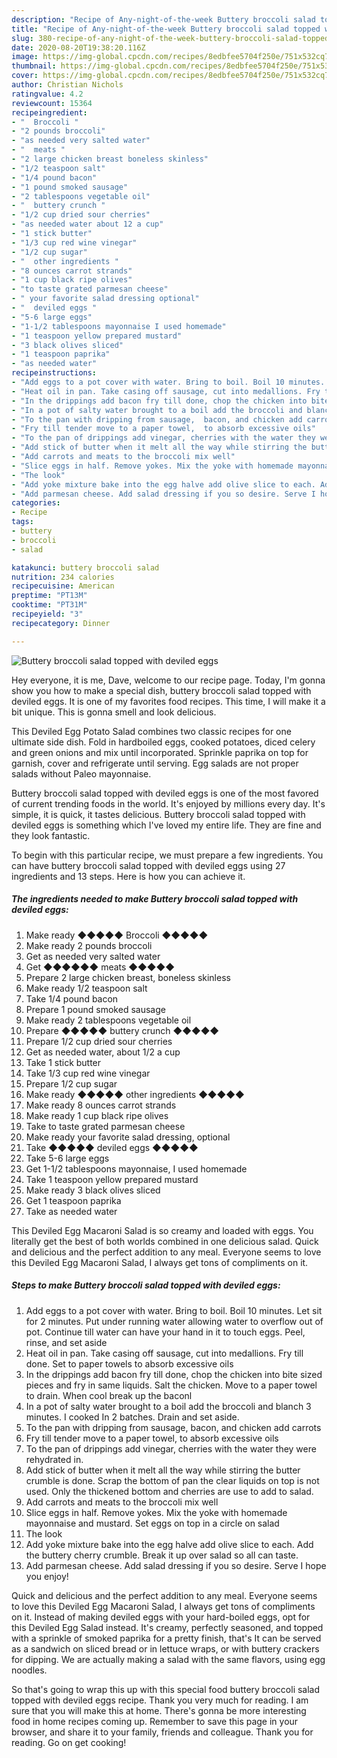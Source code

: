 ```yaml
---
description: "Recipe of Any-night-of-the-week Buttery broccoli salad topped with deviled eggs"
title: "Recipe of Any-night-of-the-week Buttery broccoli salad topped with deviled eggs"
slug: 380-recipe-of-any-night-of-the-week-buttery-broccoli-salad-topped-with-deviled-eggs
date: 2020-08-20T19:38:20.116Z
image: https://img-global.cpcdn.com/recipes/8edbfee5704f250e/751x532cq70/buttery-broccoli-salad-topped-with-deviled-eggs-recipe-main-photo.jpg
thumbnail: https://img-global.cpcdn.com/recipes/8edbfee5704f250e/751x532cq70/buttery-broccoli-salad-topped-with-deviled-eggs-recipe-main-photo.jpg
cover: https://img-global.cpcdn.com/recipes/8edbfee5704f250e/751x532cq70/buttery-broccoli-salad-topped-with-deviled-eggs-recipe-main-photo.jpg
author: Christian Nichols
ratingvalue: 4.2
reviewcount: 15364
recipeingredient:
- "  Broccoli "
- "2 pounds broccoli"
- "as needed very salted water"
- "  meats "
- "2 large chicken breast boneless skinless"
- "1/2 teaspoon salt"
- "1/4 pound bacon"
- "1 pound smoked sausage"
- "2 tablespoons vegetable oil"
- "  buttery crunch "
- "1/2 cup dried sour cherries"
- "as needed water about 12 a cup"
- "1 stick butter"
- "1/3 cup red wine vinegar"
- "1/2 cup sugar"
- "  other ingredients "
- "8 ounces carrot strands"
- "1 cup black ripe olives"
- "to taste grated parmesan cheese"
- " your favorite salad dressing optional"
- "  deviled eggs "
- "5-6 large eggs"
- "1-1/2 tablespoons mayonnaise I used homemade"
- "1 teaspoon yellow prepared mustard"
- "3 black olives sliced"
- "1 teaspoon paprika"
- "as needed water"
recipeinstructions:
- "Add eggs to a pot cover with water. Bring to boil. Boil 10 minutes.  Let sit for 2 minutes.  Put under running water allowing water to overflow out of pot. Continue till water can have your hand in it to touch eggs. Peel, rinse, and set aside"
- "Heat oil in pan. Take casing off sausage, cut into medallions. Fry till done. Set to paper towels to absorb excessive oils"
- "In the drippings add bacon fry till done, chop the chicken into bite sized pieces and fry in same liquids. Salt the chicken.  Move to a paper towel to drain. When cool break up the baconl"
- "In a pot of salty water brought to a boil add the broccoli and blanch 3 minutes. I cooked In 2 batches. Drain and set aside."
- "To the pan with dripping from sausage,  bacon, and chicken add carrots"
- "Fry till tender move to a paper towel,  to absorb excessive oils"
- "To the pan of drippings add vinegar, cherries with the water they were rehydrated in."
- "Add stick of butter when it melt all the way while stirring the butter crumble is done. Scrap the bottom of pan the clear liquids on top is not used. Only the thickened bottom and cherries are use to add to salad."
- "Add carrots and meats to the broccoli mix well"
- "Slice eggs in half. Remove yokes. Mix the yoke with homemade mayonnaise and mustard.  Set eggs on top in a circle on salad"
- "The look"
- "Add yoke mixture bake into the egg halve add olive slice to each. Add the buttery cherry crumble. Break it up over salad so all can taste."
- "Add parmesan cheese. Add salad dressing if you so desire. Serve I hope you enjoy!"
categories:
- Recipe
tags:
- buttery
- broccoli
- salad

katakunci: buttery broccoli salad 
nutrition: 234 calories
recipecuisine: American
preptime: "PT13M"
cooktime: "PT31M"
recipeyield: "3"
recipecategory: Dinner

---
```



![Buttery broccoli salad topped with deviled eggs](https://img-global.cpcdn.com/recipes/8edbfee5704f250e/751x532cq70/buttery-broccoli-salad-topped-with-deviled-eggs-recipe-main-photo.jpg)

Hey everyone, it is me, Dave, welcome to our recipe page. Today, I'm gonna show you how to make a special dish, buttery broccoli salad topped with deviled eggs. It is one of my favorites food recipes. This time, I will make it a bit unique. This is gonna smell and look delicious.

This Deviled Egg Potato Salad combines two classic recipes for one ultimate side dish. Fold in hardboiled eggs, cooked potatoes, diced celery and green onions and mix until incorporated. Sprinkle paprika on top for garnish, cover and refrigerate until serving. Egg salads are not proper salads without Paleo mayonnaise.

Buttery broccoli salad topped with deviled eggs is one of the most favored of current trending foods in the world. It's enjoyed by millions every day. It's simple, it is quick, it tastes delicious. Buttery broccoli salad topped with deviled eggs is something which I've loved my entire life. They are fine and they look fantastic.


To begin with this particular recipe, we must prepare a few ingredients. You can have buttery broccoli salad topped with deviled eggs using 27 ingredients and 13 steps. Here is how you can achieve it.

<!--inarticleads1-->

##### The ingredients needed to make Buttery broccoli salad topped with deviled eggs:

1. Make ready  ◆◆◆◆◆ Broccoli ◆◆◆◆◆
1. Make ready 2 pounds broccoli
1. Get as needed very salted water
1. Get  ◆◆◆◆◆◆ meats ◆◆◆◆◆
1. Prepare 2 large chicken breast, boneless skinless
1. Make ready 1/2 teaspoon salt
1. Take 1/4 pound bacon
1. Prepare 1 pound smoked sausage
1. Make ready 2 tablespoons vegetable oil
1. Prepare  ◆◆◆◆◆ buttery crunch ◆◆◆◆◆
1. Prepare 1/2 cup dried sour cherries
1. Get as needed water, about 1/2 a cup
1. Take 1 stick butter
1. Take 1/3 cup red wine vinegar
1. Prepare 1/2 cup sugar
1. Make ready  ◆◆◆◆◆ other ingredients ◆◆◆◆◆
1. Make ready 8 ounces carrot strands
1. Make ready 1 cup black ripe olives
1. Take to taste grated parmesan cheese
1. Make ready  your favorite salad dressing, optional
1. Take  ◆◆◆◆◆ deviled eggs ◆◆◆◆◆
1. Take 5-6 large eggs
1. Get 1-1/2 tablespoons mayonnaise, I used homemade
1. Take 1 teaspoon yellow prepared mustard
1. Make ready 3 black olives sliced
1. Get 1 teaspoon paprika
1. Take as needed water


This Deviled Egg Macaroni Salad is so creamy and loaded with eggs. You literally get the best of both worlds combined in one delicious salad. Quick and delicious and the perfect addition to any meal. Everyone seems to love this Deviled Egg Macaroni Salad, I always get tons of compliments on it. 

<!--inarticleads2-->

##### Steps to make Buttery broccoli salad topped with deviled eggs:

1. Add eggs to a pot cover with water. Bring to boil. Boil 10 minutes.  Let sit for 2 minutes.  Put under running water allowing water to overflow out of pot. Continue till water can have your hand in it to touch eggs. Peel, rinse, and set aside
1. Heat oil in pan. Take casing off sausage, cut into medallions. Fry till done. Set to paper towels to absorb excessive oils
1. In the drippings add bacon fry till done, chop the chicken into bite sized pieces and fry in same liquids. Salt the chicken.  Move to a paper towel to drain. When cool break up the baconl
1. In a pot of salty water brought to a boil add the broccoli and blanch 3 minutes. I cooked In 2 batches. Drain and set aside.
1. To the pan with dripping from sausage,  bacon, and chicken add carrots
1. Fry till tender move to a paper towel,  to absorb excessive oils
1. To the pan of drippings add vinegar, cherries with the water they were rehydrated in.
1. Add stick of butter when it melt all the way while stirring the butter crumble is done. Scrap the bottom of pan the clear liquids on top is not used. Only the thickened bottom and cherries are use to add to salad.
1. Add carrots and meats to the broccoli mix well
1. Slice eggs in half. Remove yokes. Mix the yoke with homemade mayonnaise and mustard.  Set eggs on top in a circle on salad
1. The look
1. Add yoke mixture bake into the egg halve add olive slice to each. Add the buttery cherry crumble. Break it up over salad so all can taste.
1. Add parmesan cheese. Add salad dressing if you so desire. Serve I hope you enjoy!


Quick and delicious and the perfect addition to any meal. Everyone seems to love this Deviled Egg Macaroni Salad, I always get tons of compliments on it. Instead of making deviled eggs with your hard-boiled eggs, opt for this Deviled Egg Salad instead. It&#39;s creamy, perfectly seasoned, and topped with a sprinkle of smoked paprika for a pretty finish, that&#39;s It can be served as a sandwich on sliced bread or in lettuce wraps, or with buttery crackers for dipping. We are actually making a salad with the same flavors, using egg noodles. 

So that's going to wrap this up with this special food buttery broccoli salad topped with deviled eggs recipe. Thank you very much for reading. I am sure that you will make this at home. There's gonna be more interesting food in home recipes coming up. Remember to save this page in your browser, and share it to your family, friends and colleague. Thank you for reading. Go on get cooking!
